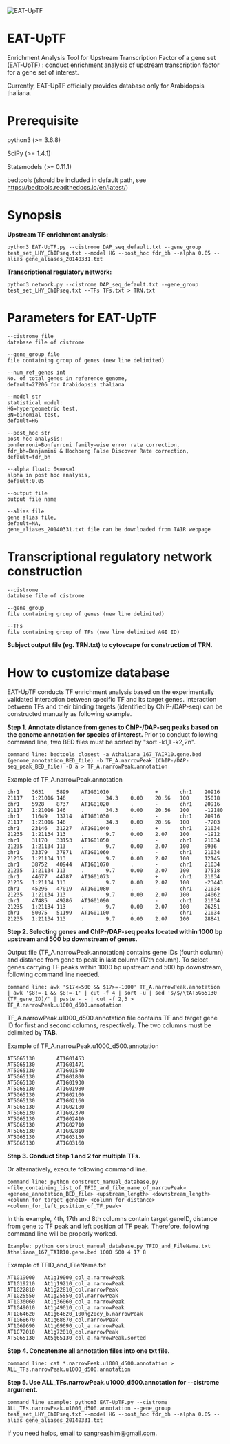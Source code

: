 
![EAT-UpTF](https://user-images.githubusercontent.com/38829486/76416622-bf348080-63de-11ea-9fb0-b6bcb443d3f1.jpg)


# EAT-UpTF
Enrichment Analysis Tool for Upstream Transcription Factor of a gene set (EAT-UpTF) : conduct enrichment analysis of upstream transcription factor for a gene set of interest.

Currently, EAT-UpTF officially provides database only for Arabidopsis thaliana.

# Prerequisite
python3 (>= 3.6.8)

SciPy (>= 1.4.1)

Statsmodels (>= 0.11.1)

bedtools (should be included in default path, see https://bedtools.readthedocs.io/en/latest/) 

# Synopsis

<b>Upstream TF enrichment analysis:</b>

	python3 EAT-UpTF.py --cistrome DAP_seq_default.txt --gene_group test_set_LHY_ChIPseq.txt --model HG --post_hoc fdr_bh --alpha 0.05 --alias gene_aliases_20140331.txt


<b>Transcriptional regulatory network:</b>

	python3 network.py --cistrome DAP_seq_default.txt --gene_group test_set_LHY_ChIPseq.txt --TFs TFs.txt > TRN.txt

# Parameters for EAT-UpTF

  	--cistrome file         
  	database file of cistrome
  
  	--gene_group file       
  	file containing group of genes (new line delimited)
  
  	--num_ref_genes int     
  	No. of total genes in reference genome, 
  	default=27206 for Arabidopsis thaliana
  
  	--model str             
  	statistical model: 
  	HG=hypergeometric test, 
  	BN=binomial test, 
  	default=HG
  
  	--post_hoc str          
  	post hoc analysis: 
  	bonferroni=Bonferroni family-wise error rate correction, 
  	fdr_bh=Benjamini & Hochberg False Discover Rate correction, 
  	default=fdr_bh
  
  	--alpha float: 0<=x<=1  
  	alpha in post hoc analysis, 
  	default:0.05
  
  	--output file           
  	output file name
  
  	--alias file           
  	gene alias file, 
  	default=NA,
  	gene_aliases_20140331.txt file can be downloaded from TAIR webpage


# Transcriptional regulatory network construction

  	--cistrome 
  	database file of cistrome 
  
  	--gene_group 
  	file containing group of genes (new line delimited)
  
  	--TFs 
  	file containing group of TFs (new line delimited AGI ID)
  
  <b>Subject output file (eg. TRN.txt) to cytoscape for construction of TRN.</b>
  
  
  # How to customize database
  
  EAT-UpTF conducts TF enrichment analysis based on the experimentally validated interaction between specific TF and its target genes. Interaction between TFs and their binding targets (identified by ChIP-/DAP-seq) can be constructed manually as following example.
  
  <b>Step 1. Annotate distance from genes to ChIP-/DAP-seq peaks based on the genome annotation for species of interest. </b>
  Prior to conduct following command line, two BED files must be sorted by "sort -k1,1 -k2,2n".
  
	command line: bedtools closest -a Athaliana_167_TAIR10.gene.bed (genome_annotation_BED_file) -b TF_A.narrowPeak (ChIP-/DAP-seq_peak_BED_file) -D a > TF_A.narrowPeak.annotation 

Example of TF_A.narrowPeak.annotation
	
	chr1    3631    5899    AT1G01010       .       +       chr1    20916   21117   1:21016 146     .       34.3    0.00    20.56   100     15018
	chr1    5928    8737    AT1G01020       .       -       chr1    20916   21117   1:21016 146     .       34.3    0.00    20.56   100     -12180
	chr1    11649   13714   AT1G01030       .       -       chr1    20916   21117   1:21016 146     .       34.3    0.00    20.56   100     -7203
	chr1    23146   31227   AT1G01040       .       +       chr1    21034   21235   1:21134 113     .       9.7     0.00    2.07    100     -1912
	chr1    31170   33153   AT1G01050       .       -       chr1    21034   21235   1:21134 113     .       9.7     0.00    2.07    100     9936
	chr1    33379   37871   AT1G01060       .       -       chr1    21034   21235   1:21134 113     .       9.7     0.00    2.07    100     12145
	chr1    38752   40944   AT1G01070       .       -       chr1    21034   21235   1:21134 113     .       9.7     0.00    2.07    100     17518
	chr1    44677   44787   AT1G01073       .       +       chr1    21034   21235   1:21134 113     .       9.7     0.00    2.07    100     -23443
	chr1    45296   47019   AT1G01080       .       -       chr1    21034   21235   1:21134 113     .       9.7     0.00    2.07    100     24062
	chr1    47485   49286   AT1G01090       .       -       chr1    21034   21235   1:21134 113     .       9.7     0.00    2.07    100     26251
	chr1    50075   51199   AT1G01100       .       -       chr1    21034   21235   1:21134 113     .       9.7     0.00    2.07    100     28841


  <b>Step 2. Selecting genes and ChIP-/DAP-seq peaks located within 1000 bp upstream and 500 bp downstream of genes. </b>
	
Output file (TF_A.narrowPeak.annotation) contains gene IDs (fourth column) and distance from gene to peak in last column (17th column). To select genes carrying TF peaks within 1000 bp upstream and 500 bp downstream, following command line needed.
  

	command line: awk '$17<=500 && $17>=-1000' TF_A.narrowPeak.annotation | awk '$8!=-1 && $8!=-1' | cut -f 4 | sort -u | sed 's/$/\tAT5G65130 (TF_gene_ID)/' | paste - - | cut -f 2,3 > TF_A.narrowPeak.u1000_d500.annotation 

TF_A.narrowPeak.u1000_d500.annotation file contains TF and target gene ID for first and second columns, respectively. The two columns must be delimited by <b>TAB</b>.

Example of TF_A.narrowPeak.u1000_d500.annotation

	AT5G65130       AT1G01453
	AT5G65130       AT1G01471
	AT5G65130       AT1G01540
	AT5G65130       AT1G01800
	AT5G65130       AT1G01930
	AT5G65130       AT1G01980
	AT5G65130       AT1G02100
	AT5G65130       AT1G02160
	AT5G65130       AT1G02180
	AT5G65130       AT1G02370
	AT5G65130       AT1G02410
	AT5G65130       AT1G02710
	AT5G65130       AT1G02810
	AT5G65130       AT1G03130
	AT5G65130       AT1G03160

  <b>Step 3. Conduct Step 1 and 2 for multiple TFs. </b>
  
  Or alternatively, execute following command line.
  
  	command line: python construct_manual_database.py <file_containing_list_of_TFID_and_file_name_of_narrowPeak> <genome_annotation_BED_file> <upstream_length> <downstream_length> <column_for_target_geneID> <column_for_distance> <column_for_left_position_of_TF_peak>
	
  In this example, 4th, 17th and 8th columns contain target geneID, distance from gene to TF peak and left position of TF peak. Therefore, following command line will be properly worked.
  
	Example: python construct_manual_database.py TFID_and_FileName.txt Athaliana_167_TAIR10.gene.bed 1000 500 4 17 8
	
  Example of TFID_and_FileName.txt
  
  	AT1G19000	At1g19000_col_a.narrowPeak
	AT1G19210	At1g19210_col_a.narrowPeak
	AT1G22810	At1g22810_col.narrowPeak
	AT1G25550	At1g25550_col.narrowPeak
	AT1G36060	At1g36060_col_a.narrowPeak
	AT1G49010	At1g49010_col_a.narrowPeak
	AT1G64620	At1g64620_100ng20cy_b.narrowPeak
	AT1G68670	At1g68670_col.narrowPeak
	AT1G69690	At1g69690_col_a.narrowPeak
	AT1G72010	At1g72010_col.narrowPeak
	AT5G65130	At5g65130_col_a.narrowPeak.sorted
  

  <b>Step 4. Concatenate all annotation files into one txt file.</b>
  
	command line: cat *.narrowPeak.u1000_d500.annotation > ALL_TFs.narrowPeak.u1000_d500.annotation
  
  
  <b>Step 5. Use ALL_TFs.narrowPeak.u1000_d500.annotation for --cistrome argument.</b>
  
  	command line example: python3 EAT-UpTF.py --cistrome ALL_TFs.narrowPeak.u1000_d500.annotation --gene_group test_set_LHY_ChIPseq.txt --model HG --post_hoc fdr_bh --alpha 0.05 --alias gene_aliases_20140331.txt

  If you need helps, email to sangreashim@gmail.com.
